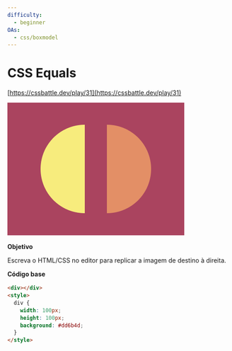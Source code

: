 ```yaml
---
difficulty:
  - beginner
OAs:
  - css/boxmodel
---
```


# CSS Equals

[https://cssbattle.dev/play/31](https://cssbattle.dev/play/31)

![CSS Equals](css-equals.png)

**Objetivo**

Escreva o HTML/CSS no editor para replicar a imagem de destino à direita.

**Código base**

```html
<div></div>
<style>
  div {
    width: 100px;
    height: 100px;
    background: #dd6b4d;
  }
</style>
```
